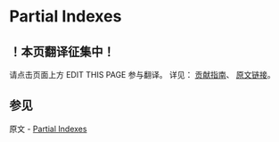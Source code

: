 # Partial Indexes

## ！本页翻译征集中！

请点击页面上方 EDIT THIS PAGE 参与翻译。
详见：
[贡献指南]( https://github.com/JinMuInfo/MongoDB-Manual-zh/blob/master/CONTRIBUTING.md )、
[原文链接](  https://docs.mongodb.com/manual/core/index-partial/  )。

## 参见

原文 - [Partial Indexes]( https://docs.mongodb.com/manual/core/index-partial/ )

